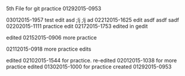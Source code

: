 5th File for git practice 01292015-0953

03012015-1957 test edit asd ;lj ;lj ad 
02212015-1625 edit asdf asdf sadf
02202015-1111 practice edit
02172015-1753 edited in gedit

edited 02152015-0906 more practice

02112015-0918 more practice edits

edited 02102015-1544 for practice.
re-edited 02012015-1038 for more practice
edited 01302015-1000 for practice
created 01292015-0953
